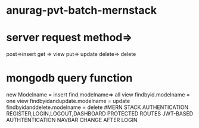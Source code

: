 # anurag-pvt-batch-mernstack
# server request method=> 
post=>insert
get => view
put=> update
delete=> delete
# mongodb query function
new Modelname = insert
find.modelname=> all view
findbyid.modelname = one view
findbyidandupdate.modelname = update
findbyidanddelete.modelname = delete
#MERN STACK AUTHENTICATION
REGISTER,LOGIN,LOGOUT,DASHBOARD
PROTECTED ROUTES
JWT-BASED AUTHTENTICATION
NAVBAR CHANGE AFTER LOGIN


